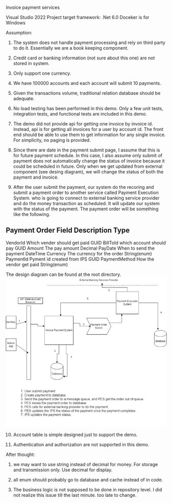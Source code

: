 Invoice payment services

Visual Studio 2022
Project target framework: .Net 6.0
Doceker is for Windows
 
Assumption:
1. The system does not handle payment processing and rely on third party to do it. Essentially we are a book keeping component.

2. Credit card or banking information (not sure about this one) are not stored in system.

3. Only support one currency.

4. We have 100000 accounts and each account will submit 10 payments.

5. Given the transactions volume, traditional relation database should be adequate.

6. No load testing has been performed in this demo. Only a few unit tests, integration tests, and functional tests are included in this demo.

7. The demo did not provide api for getting one invoice by invoice id. Instead, api is for getting all invoices for a user by account id. 
	The front end should be able to use them to get information for any single invoice. For simplicity, no paging is provided.

8. Since there are date in the payment submit page, I assume that this is for future payment schedule. In this case, I also assume 
	only submit of payment does not automatically change the status of invoice because it could be scheduled in future. Only when we 
	get updated from external component (see desing diagram), we will change the status of both the payment and invoice.

9. After the user submit the payment, our system do the recoring and submit a payment order to another service called Payment Execution System.
	who is going to connect to external banking service provider and do the money transaction as scheduled. It will update our system
	with the status of the payment. The payment order will be something like the following.

Payment Order
Field			Description	                    Type
--------------------------------------------------------
VendorId		Which vender should get paid	GUID
BillToId		which account should pay        GUID
Amount			The pay amount	                Decimal
PayDate			When to send the payment	    DateTime
Currency		The currency for the order	    String(enum)
PaymentId		Pyment id created from IPS	    GUID
PaymentMethod	How the vendor get paid			String(enum)


The design diagram can be found at the root directory.
![design](../Bill_Payment_Service_Design.jpg)

10. Account table is simple designed just to support the demo.

11. Authentication and authorization are not supported in this demo.


After thought:
1. we may want to use string instead of decimal for money. For storage and transmission only. Use decimal for display.

2. all enum should probably go to database and cache instead of in code.

3. The business logic is not supposed to be done in repository level. I did not realize this issue till the last minute. too
	late to change.
